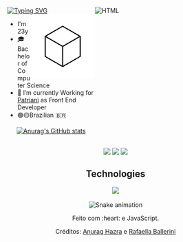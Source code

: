 <a href="https://git.io/typing-svg"><img src="https://readme-typing-svg.demolab.com?font=Bebas+Neue&size=40&duration=3000&pause=500&color=3D96F7&background=4BFF1B00&multiline=true&random=false&width=600&height=100&lines=Hi%2C+I'm+Gabriel+Barros;I'm+Software+Engineer" alt="Typing SVG" /></a>
  <img align="right" style="vertical-align:top" alt="HTML" height="300" width="300" src="https://user-images.githubusercontent.com/76067595/208677077-2c9852d7-05bb-4de6-a733-9c32d0ae2ae7.svg">
  <img align="right" style="vertical-align:top" alt="HTML" height="150" width="150" src="public/geometry-animation.gif">
 
 <ul dsplay="inline-block">
    <li style="vertical-align:top;"> I'm 23y</li>
    <li> 🎓 Bachelor of Computer Science
    <li> 🌱 I’m currently Working for <a href="https://www.construtorapatriani.com.br/" target="_blank">Patriani</a> as Front End Developer
    <li> 🟢🟡Brazilian 🇧🇷
</ul>
 
  
</div>

<div display="flex" justify-content="space-around" align="center" >
  
 [![Anurag's GitHub stats](https://github-readme-stats.vercel.app/api?username=ugabb)](https://github.com/ugabb/github-readme-stats)
  
 </div>


<div align="center" valign="top"><br>

<div align="center">
  <!--<a href="https://www.youtube.com/channel/UCViaNBT0SIeiVnZSEEtIfjw?sub_confirmation=1" target="_blank"><img src="https://img.shields.io/badge/YouTube-FF0000?style=for-the-badge&logo=youtube&logoColor=white" target="_blank"></a>-->
<!--   <a href="https://www.instagram.com/ugab__/" target="_blank"><img src="https://img.shields.io/badge/-Instagram-%23E4405F?style=for-the-badge&logo=instagram&logoColor=white" target="_blank"></a> -->
  <!-- <a href="https://www.facebook.com/pr.eduardoribeiro" target="_blank"><img src="https://img.shields.io/badge/Facebook-1877F2?style=for-the-badge&logo=facebook&logoColor=white" target="_blank"></a>  -->
  <a href="https://gabrieldev.pro" target="_blank"><img src="https://img.shields.io/badge/portfolio-000000?style=for-the-badge&logo=About.me&logoColor=white" target="_blank"></a> 
  <a href="https://www.linkedin.com/in/ugab/" target="_blank"><img src="https://img.shields.io/badge/-LinkedIn-%230077B5?style=for-the-badge&logo=linkedin&logoColor=white" target="_blank"></a> 
  <a href="mailto:ugabrieldev@gmail.com"><img src="https://img.shields.io/badge/-Gmail-%23333?style=for-the-badge&logo=gmail&logoColor=white" target="_blank"></a>
</div>


<h2>Technologies</h2>

 <p align="center">
  <a href="https://skillicons.dev">
    <img src="https://skillicons.dev/icons?i=nextjs,react,angular,tailwindcss,sass,nodejs,express,spring,java,mongodb,postgresql,html,css,javascript,typescript,git,github" />
  </a>
</p>




<div align="center">
  
  ![Snake animation](https://github.com/danielbped/danielbped/blob/output/github-contribution-grid-snake.svg)
  
</div>

<div align="center">
  <p>Feito com :heart: e JavaScript.</p>
  <p>Créditos: <a href="https://github.com/anuraghazra/github-readme-stats">Anurag Hazra</a> e <a href="https://github.com/rafaballerini">Rafaella Ballerini</a></p>
</div>
